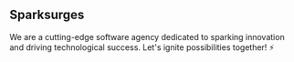 ## Sparksurges

We are a cutting-edge software agency dedicated to sparking innovation and driving technological success. Let's ignite possibilities together! ⚡

